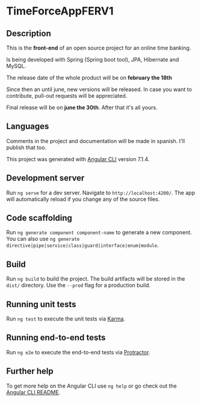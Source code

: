 # TimeForceAppFERV1

## Description

This is the **front-end** of an open source project for an online time banking.

Is being developed with Spring (Spring boot tool), JPA, Hibernate and MySQL.

The release date of the whole product will be on **february the 18th**

Since then an until june, new versions will be released. In case you want to contribute, pull-out requests will be appreciated.

Final release will be on **june the 30th**. After that it's all yours.

## Languages

Comments in the project and documentation will be made in spanish. I'll publish that too.

This project was generated with [Angular CLI](https://github.com/angular/angular-cli) version 7.1.4.

## Development server

Run `ng serve` for a dev server. Navigate to `http://localhost:4200/`. The app will automatically reload if you change any of the source files.

## Code scaffolding

Run `ng generate component component-name` to generate a new component. You can also use `ng generate directive|pipe|service|class|guard|interface|enum|module`.

## Build

Run `ng build` to build the project. The build artifacts will be stored in the `dist/` directory. Use the `--prod` flag for a production build.

## Running unit tests

Run `ng test` to execute the unit tests via [Karma](https://karma-runner.github.io).

## Running end-to-end tests

Run `ng e2e` to execute the end-to-end tests via [Protractor](http://www.protractortest.org/).

## Further help

To get more help on the Angular CLI use `ng help` or go check out the [Angular CLI README](https://github.com/angular/angular-cli/blob/master/README.md).
